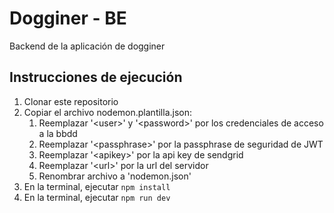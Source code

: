 # Dogginer - BE

Backend de la aplicación de dogginer

## Instrucciones de ejecución

<ol>
<li>Clonar este repositorio</li>
<li>Copiar el archivo nodemon.plantilla.json:
<ol>
<li>Reemplazar '&lt;user&gt;' y '&lt;password&gt;' por los credenciales de acceso a la bbdd</li>
<li>Reemplazar '&lt;passphrase&gt;' por la passphrase de seguridad de JWT</li>
<li>Reemplazar '&lt;apikey&gt;' por la api key de sendgrid</li>
<li>Reemplazar '&lt;url&gt;' por la url del servidor</li>
<li>Renombrar archivo a 'nodemon.json'</li>
</ol>
</li>
<li>En la terminal, ejecutar <code>npm install</code></li>
<li>En la terminal, ejecutar <code>npm run dev</code></li>
</ol>
